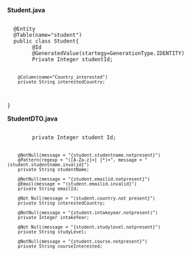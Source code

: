 **Student.java**
<p><code>
  @Entity
  @Table(name="student")
  public class Student{
        @Id
        @GeneratedValue(startegy=GenerationType.IDENTITY)
        Private Integer studentId;
    
        @Column(name="Country_interested")
        private String interestedCountry;
  }
</code></p>

**StudentDTO.java**
<p><code>
        private Integer student Id;
  
        @NotNull(message = "{student.studentname.notpresent}")
        @Pattern(regexp = "([A-Za-z]+[ ]*)+", message = "(student.studentname.invalid}")
        private String studentName;
        
        @NotNull(message = "{student.emailid.notpresent}")        
        @Email(message = "(student.emailid.invalid}")        
        private String emailId;
        
        @Not Null(message = "(student.country.not present}")
        private String interestedCountry;

        @NotNull(message = "{student.intakeyear.notpresent)")
        private Integer intakeYear;
        
        @Not Null(message = "{student.studylevel.notpresent}")
        private String studyLevel;
        
        @NotNull(message = "{student.course.notpresent}") 
        private String courseInterested; 
</code></p>
